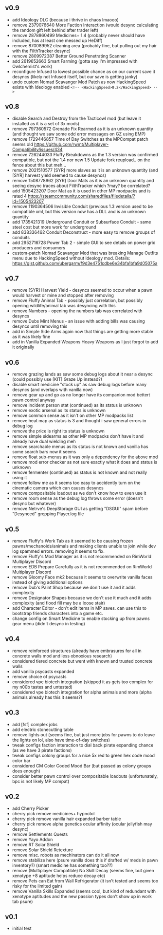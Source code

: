 ## v0.9
* add Ideology DLC (because i thrive in chaos lmaooo)
* remove 2379076640 More Faction Interaction (would desync calculating the random gift left behind after trader left)
* remove 2878860499 Medicines+ 1.4 (probably never should have included, has at least one messed up HeDiff)
* remove  870089952 cleaning area (probably fine, but pulling out my hair with the FilthTracker desync)
* remove 2809972387 Better Ground Penetrating Scanner
* add    2619652663 Smart Farming (gotta say I'm impressed with Owlchemist's work)
* reconfigure Infused to lowest possible chance as on our current save it desyncs (likely not Infused itself, but our save is getting janky)
* undo custom Nomad Scavanger Mod Patch as now HackingSpeed exists with Ideology enabled `<!-- <HackingSpeed>0.2</HackingSpeed> -->`

## v0.8
* disable Search and Destroy from the Tacticowl mod (but leave it installed as it is a set of 3x mods)
* remove  797360572 Grenade Fix Rearmed as it is an unknown quantity (and thought we saw some odd error messages on GZ using EMP)
* remove 1729446857 Time of Day Switches as the MPCompat patch seems old https://github.com/rwmt/Multiplayer-Compatibility/issues/434
* remove  726244033 Fluffy Breakdowns as the 1.3 version was confirmed compatible, but not the 1.4 nor new 1.5 Update fork reupload.. on the fence about this but meh...
* remove 2021510577 [SYR] more slaves as it is an unknown quantity (and [SYR] harvest yield seemed to cause desyncs)
* remove 1508778962 [SYR] Door Mats as it is an unknown quantity and seeing desync traces about FilthTracker which ?may? be correlated?
* add    1505423207 Door Mat as it is used in other MP modpacks and is rated 4 https://steamcommunity.com/sharedfiles/filedetails/?id=1505423207
* remove 1190364506 Invisible Conduit (previous 1.3 version used to be compatible xml, but this version now has a DLL and is an unknown quantity
* add    1735421319 Underground Conduit or Subsurface Conduit - same steel cost but more work for underground
* add     838336462 Conduit Deconstruct - more easy to remove groups of conduits
* add    2952716728 Power Tab 2 - simple GUI to see details on power grid producers and consumers
* custom-patch Nomad Scavanger Mod that was breaking Manage Outfits menu due to HackingSpeed without Ideology mod. Details: https://gist.github.com/ubergarm/f9d3e4751cdbe6e34bfa1bfa9d05075a

## v0.7
* remove [SYR] Harvest Yield - desyncs seemed to occur when a pawn would harvest or mine and stopped after removing
* remove Fluffy Animal Tab - possibly just correlation, but possibly opening wildlife/animal tab was desyncing with this
* remove Numbers - opening the numbers tab was correlated with desyncs
* remove Dubs Mint Menus - an issue with adding bills was causing desyncs until removing this
* add in Simple Side Arms again now that things are getting more stable as it was likely fine
* add in Vanilla Expanded Weapons Heavy Weapons as I just forgot to add it originally

## v0.6
* remove grazing lands as saw some debug logs about it near a desync (could possibly use [KIT] Graze Up instead?)
* disable smart medicine "stock up" as saw debug logs before many desyncs (and overlaps with vanilla now)
* remove gear up and go as no longer have its companion mod bettert pawn control anyway
* remove incident person stat (continued) as its status is unknown
* remove exotic arsenal as its status is unknown
* remove common sense as it isn't on other MP modpacks list
* remove heat map as status is 3 and thought i saw general errors in debug log
* remove the price is right its status is unknown
* remove simple sidearms as other MP modpacks don't have it and already have dual wielding meh
* remove searchable menus as its status is not known and vanilla has some search bars now it seems
* remove float sub-menus as it was only a dependency for the above mod
* remove mod error checker as not sure exactly what it does and status is unknown
* remove fermenter (continued) as status is not known and not really using it
* remove follow me as it seems too easy to accidently turn on the cinematic camera which can causes desyncs
* remove compositable loadout as we don't know how to even use it
* remove room sense as the debug log throws some error (doesn't desync but whatever)
* remove Netrve's DeepStorage GUI as getting "DSGUI" spam before "Desynced" grepping Player.log file

## v0.5
* remove Fluffy's Work Tab as it seemed to be causing frozen pawns/mechanoids/animals and making clients unable to join while dev log spammed errors. removing it seems to fix.
* remove Fluffy's Mod Manager as it is not recommended on RimWorld Multiplayer Discord
* remove EDB Prepare Carefully as it is not recommended on RimWorld Multiplayer Discord
* remove Gloomy Face mk2 because it seems to overwrite vanilla faces instead of giving additional options
* remove Dub's Paint Shop because we don't use it and it adds complexity
* remove Designator Shapes because we don't use it much and it adds complexity (and flood fill may be a loose stair)
* add Character Editor - don't edit items in MP saves. can use this to bootstrap friends characters into a game etc.
* change config on Smart Medicine to enable stocking up from pawns gear menu (didn't desync in testing)

## v0.4
* remove reinforced structures (already have embrasures for all in concrete walls mod and less obnoxious research)
* considered tiered concrete but went with known and trusted concrete walls
* add vanilla psycasts expanded
* remove choice of psycasts
* considered vpe biotech integration (skipped it as gets too complex for my n00b tastes and untested)
* considered vpe biotech integration for alpha animals and more (alpha animals already has this it seems?)

## v0.3
* add [fsf] complex jobs
* add electric stonecutting table
* remove lights out (seems fine, but just more jobs for pawns to do leave the lights on lol, also have time-of-day switches)
* tweak configs faction interaction to dial back pirate expanding chance (as we have 3 pirate factions)
* tweak configs colony groups for a nice 5x red to green hex code mood color bar
* considered CM Color Coded Mood Bar (but passed as colony groups does enough)
* consider better pawn control over compositable loadouts (unfortunately, bpc is not likely MP compat)

## v0.2
* add Cherry Picker
* cherry pick remove medicines+ hypnotol
* cherry pick remove vanilla hair expanded barber table
* cherry pick remove alpha genetics ocular affinity (ocular jellyfish may desync)
* remove Settlements Quests
* remove Yayo Addon
* remove RT Solar Shield
* remove Solar Shield Retexture
* remove misc. robots as mechinators can do it all now
* remove stabilize here (psure vanilla does this if drafted w/ meds in pawn inventory?) (smart medicine has something too??)
* remove (Multiplayer Compatible) No Skill Decay (seems fine, but given xenotype +8 aptitude helps reduce decay etc)
* remove Pets can Eat from Wall Refrigerator (it isn't tested and seems too risky for the limited gain)
* remove Vanilla Skills Expanded (seems cool, but kind of redundant with xenotype aptitudes and the new passion types don't show up in work tab psure)

## v0.1
* initial test
